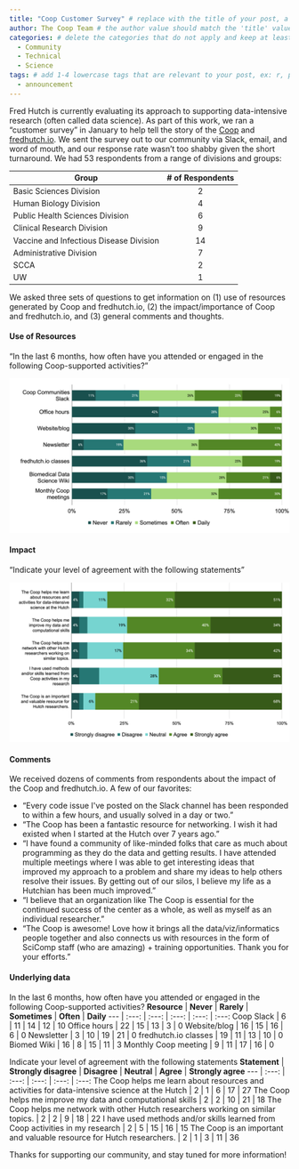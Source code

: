 ```yaml
---
title: "Coop Customer Survey" # replace with the title of your post, a short catchy description to entice readers
author: The Coop Team # the author value should match the 'title' value of your contributor file located here /gh-pages/_contributors. If you do not have a contributor file, please feel free to make one or contact one of our team members to assist you.
categories: # delete the categories that do not apply and keep at least one
  - Community
  - Technical
  - Science
tags: # add 1-4 lowercase tags that are relevant to your post, ex: r, python, genomics, workflows
  - announcement
---
```

Fred Hutch is currently evaluating its approach to supporting data-intensive research (often called data science). As part of this work, we ran a “customer survey” in January to help tell the story of the [Coop](https://research.fhcrc.org/coop/en.html) and [fredhutch.io](https://www.fredhutch.io/). We sent the survey out to our community via Slack, email, and word of mouth, and our response rate wasn’t too shabby given the short turnaround. We had 53 respondents from a range of divisions and groups:

**Group** | **# of Respondents**
--- | :---:
Basic Sciences Division | 2
Human Biology Division | 4
Public Health Sciences Division | 6
Clinical Research Division | 9
Vaccine and Infectious Disease Division | 14
Administrative Division | 7
SCCA | 2
UW | 1

We asked three sets of questions to get information on (1) use of resources generated by Coop and fredhutch.io, (2) the impact/importance of Coop and fredhutch.io, and (3) general comments and thoughts. 

#### Use of Resources ####
“In the last 6 months, how often have you attended or engaged in the following Coop-supported activities?”

![](/assets/customer_survey/resources.png)

#### Impact ####
“Indicate your level of agreement with the following statements”

![](/assets/customer_survey/statements.png)

#### Comments #### 
We received dozens of comments from respondents about the impact of the Coop and fredhutch.io. A few of our favorites:

- “Every code issue I've posted on the Slack channel has been responded to within a few hours, and usually solved in a day or two.”
- “The Coop has been a fantastic resource for networking. I wish it had existed when I started at the Hutch over 7 years ago.”
- “I have found a community of like-minded folks that care as much about programming as they do the data and getting results. I have attended multiple meetings where I was able to get interesting ideas that improved my approach to a problem and share my ideas to help others resolve their issues. By getting out of our silos, I believe my life as a Hutchian has been much improved.”
- “I believe that an organization like The Coop is essential for the continued success of the center as a whole, as well as myself as an individual researcher.”
- “The Coop is awesome! Love how it brings all the data/viz/informatics people together and also connects us with resources in the form of SciComp staff (who are amazing) + training opportunities. Thank you for your efforts.”

#### Underlying data ####
In the last 6 months, how often have you attended or engaged in the following Coop-supported activities?
**Resource** | **Never** | **Rarely** | **Sometimes** | **Often** | **Daily**
--- | :---: | :---: | :---: | :---: | :---:
Coop Slack | 6 | 11 | 14 | 12 | 10
Office hours | 22 | 15 | 13 | 3 | 0
Website/blog | 16 | 15 | 16 | 6 | 0
Newsletter | 3 | 10 | 19 | 21 | 0
fredhutch.io classes | 19 | 11 | 13 | 10 | 0
Biomed Wiki | 16 | 8 | 15 | 11 | 3
Monthly Coop meeting | 9 | 11 | 17 | 16 | 0

Indicate your level of agreement with the following statements
**Statement** | **Strongly disagree** | **Disagree** | **Neutral** | **Agree** | **Strongly agree**
--- | :---: | :---: | :---: | :---: | :---:
The Coop helps me learn about resources and activities for data-intensive science at the Hutch | 2 | 1 | 6 | 17 | 27
The Coop helps me improve my data and computational skills | 2 | 2 | 10 | 21 | 18
The Coop helps me network with other Hutch researchers working on similar topics. | 2 | 2 | 9 | 18 | 22
I have used methods and/or skills learned from Coop activities in my research | 2 | 5 | 15 | 16 | 15
The Coop is an important and valuable resource for Hutch researchers. | 2 | 1 | 3 | 11 | 36

Thanks for supporting our community, and stay tuned for more information!